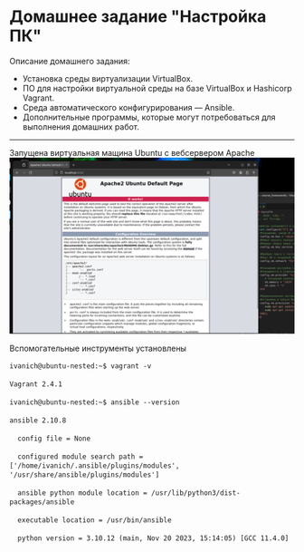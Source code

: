 # Домашнее задание "Настройка ПК"
Описание домашнего задания:

- Установка среды виртуализации VirtualBox.
- ПО для настройки виртуальной среды на базе VirtualBox и Hashicorp Vagrant.
- Среда автоматического конфигурирования — Ansible.
- Дополнительные программы, которые могут потребоваться для выполнения домашних работ.

---
Запущена виртуальная мащина Ubuntu c вебсервером Apache 
![apache](./images/apache.png)

Вспомогательные инструменты установлены
```
ivanich@ubuntu-nested:~$ vagrant -v 

Vagrant 2.4.1

ivanich@ubuntu-nested:~$ ansible --version 

ansible 2.10.8

  config file = None

  configured module search path = ['/home/ivanich/.ansible/plugins/modules', '/usr/share/ansible/plugins/modules']

  ansible python module location = /usr/lib/python3/dist-packages/ansible

  executable location = /usr/bin/ansible

  python version = 3.10.12 (main, Nov 20 2023, 15:14:05) [GCC 11.4.0]
```
